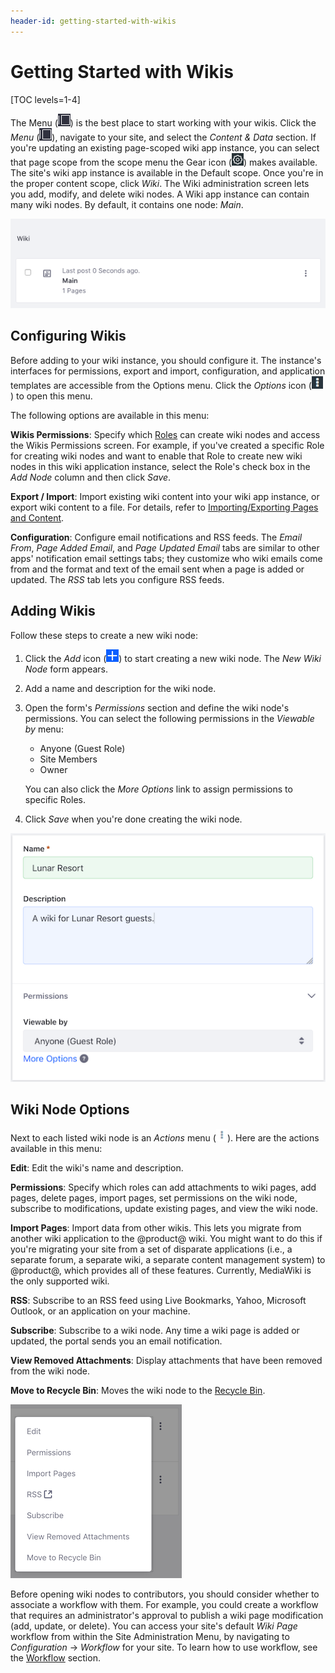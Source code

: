 ```yaml
---
header-id: getting-started-with-wikis
---
```


# Getting Started with Wikis

[TOC levels=1-4]

The Menu (![Menu](../../../../images/icon-menu.png)) 
is the best place to start working with your wikis. Click the *Menu* 
(![Menu](../../../../images/icon-menu.png)), navigate to your site, and select 
the *Content & Data* section. If you're updating an existing page-scoped wiki 
app instance, you can select that page scope from the scope menu the Gear icon 
(![Gear](../../../../images/icon-control-menu-gear.png)) 
makes available. The site's wiki app instance is available in the Default scope. 
Once you're in the proper content scope, click *Wiki*. The Wiki administration 
screen lets you add, modify, and delete wiki nodes. A Wiki app instance can 
contain many wiki nodes. By default, it contains one node: *Main*. 

![Figure 1: The Wiki app instance has a wiki node named *Main* with a single front page. You can build on the Main node or click the Add icon to create a new node.](../../../../images/wiki-admin-empty.png)

## Configuring Wikis

Before adding to your wiki instance, you should configure it. The instance's 
interfaces for permissions, export and import, configuration, and application 
templates are accessible from the Options menu. Click the
*Options* icon 
(![Options](../../../../images/icon-options.png)) to open this menu.

The following options are available in this menu: 

**Wikis Permissions**: Specify which
[Roles](/docs/7-2/user/-/knowledge_base/u/roles-and-permissions) can create
wiki nodes and access the Wikis Permissions screen. For example, if you've
created a specific Role for creating wiki nodes and want to enable that Role to
create new wiki nodes in this wiki application instance, select the Role's
check box in the *Add Node* column and then click *Save*. 

**Export / Import**: Import existing wiki content into your wiki app instance,
or export wiki content to a file. For details, refer to 
[Importing/Exporting Pages and Content](/docs/7-2/user/-/knowledge_base/u/importing-exporting-pages-and-content).

**Configuration**: Configure email notifications and RSS feeds. The *Email
From*, *Page Added Email*, and *Page Updated Email* tabs are similar to other
apps' notification email settings tabs; they customize who wiki emails come
from and the format and text of the email sent when a page is added or updated.
The *RSS* tab lets you configure RSS feeds. 

## Adding Wikis

Follow these steps to create a new wiki node: 

1.  Click the *Add* icon 
    (![Add](../../../../images/icon-add.png)) to start creating a new wiki node. 
    The *New Wiki Node* form appears. 

2.  Add a name and description for the wiki node. 

3.  Open the form's *Permissions* section and define the wiki node's 
    permissions. You can select the following permissions in the *Viewable
    by* menu:

    -   Anyone (Guest Role)
    -   Site Members
    -   Owner

    You can also click the *More Options* link to assign permissions to specific 
    Roles. 

4.  Click *Save* when you're done creating the wiki node. 

![Figure 2: The New Wiki Node form lets you describe your new node, set view permissions, and set permissions for the Guest and Site Member roles.](../../../../images/wiki-new-wiki-node.png)

## Wiki Node Options

Next to each listed wiki node is an *Actions* menu 
(![Actions](../../../../images/icon-actions.png)). Here are the actions available 
in this menu: 

**Edit**: Edit the wiki's name and description.

**Permissions**: Specify which roles can add attachments to wiki pages, add
pages, delete pages, import pages, set permissions on the wiki node, subscribe
to modifications, update existing pages, and view the wiki node. 

**Import Pages**: Import data from other wikis. This lets you migrate from
another wiki application to the @product@ wiki. You might want to do this if
you're migrating your site from a set of disparate applications (i.e.,
a separate forum, a separate wiki, a separate content management system) to
@product@, which provides all of these features. Currently, MediaWiki is the
only supported wiki.

**RSS**: Subscribe to an RSS feed using Live Bookmarks, Yahoo, Microsoft
Outlook, or an application on your machine.

**Subscribe**: Subscribe to a wiki node. Any time a wiki page is added or
updated, the portal sends you an email notification. 

**View Removed Attachments**: Display attachments that have been removed from
the wiki node. 

**Move to Recycle Bin**: Moves the wiki node to the 
[Recycle Bin](/docs/7-2/user/-/knowledge_base/u/restoring-deleted-assets). 

![Figure 3: Each wiki node's Actions menu lists actions you can perform.](../../../../images/wiki-options.png)

Before opening wiki nodes to contributors, you should consider whether to 
associate a workflow with them. For example, you could create a workflow that
requires an administrator's approval to publish a wiki page modification (add,
update, or delete). You can access your site's default *Wiki Page* workflow from
within the Site Administration Menu, by navigating to *Configuration* &rarr; 
*Workflow* for your site. To learn how to use workflow, see the
[Workflow](/docs/7-2/user/-/knowledge_base/u/workflow) section. 
